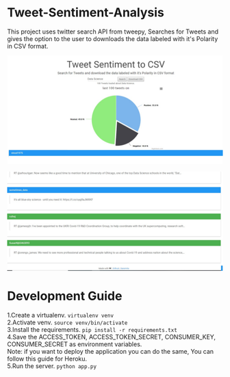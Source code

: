 # Tweet-Sentiment-Analysis
This project uses twitter search API from tweepy, Searches for Tweets and gives the option to the user to downloads the data labeled with it's Polarity in CSV format.

![](labeled-tweet-generator-master/pg1.jpg)

![](labeled-tweet-generator-master/pg2.jpg)

# Development Guide
1.Create a virtualenv. ```virtualenv venv ```<br>
2.Activate venv. ```source venv/bin/activate```<br>
3.Install the requirements. ```pip install -r requirements.txt```<br>
4.Save the ACCESS_TOKEN, ACCESS_TOKEN_SECRET, CONSUMER_KEY, CONSUMER_SECRET as environment variables.<br> 
Note: if you want to deploy the application you can do the same, You can follow this guide for Heroku.<br>
5.Run the server. ```python app.py```<br>

